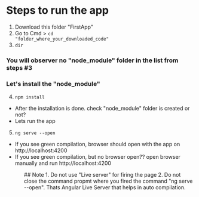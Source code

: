 # Steps to run the app

1. Download this folder "FirstApp"
2. Go to Cmd > <code>cd "folder_where_your_downloaded_code"</code>
3. <code>dir</code>
### You will observer no "node_module" folder in the list from steps #3

### Let's install the "node_module"
4. <code>npm install</code>

  <ul>
  <li>After the installation is done. check "node_module" folder is created or not?</li>
  <li>Lets run the app</li>
  </ul>
  
5. <code>ng serve --open</code>

<p>
<ul>
  <li>If you see green compilation, browser should open with the app on http://localhost:4200</li>

<li>If you see green compilation, but no browser open??
open browser manually and run http://localhost:4200</li>
<ul>
<p>
## Note
1. Do not use "Live server" for firing the page
2. Do not close the command propmt where you fired the command "ng serve --open". Thats Angular Live Server that helps in auto compilation.

